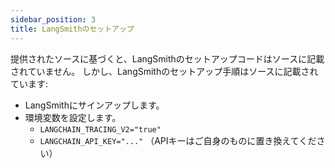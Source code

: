 ```yaml
---
sidebar_position: 3
title: LangSmithのセットアップ
---
```


提供されたソースに基づくと、LangSmithのセットアップコードはソースに記載されていません。 しかし、LangSmithのセットアップ手順はソースに記載されています:

- LangSmithにサインアップします。
- 環境変数を設定します。
  - `LANGCHAIN_TRACING_V2="true"`
  - `LANGCHAIN_API_KEY="..."` （APIキーはご自身のものに置き換えてください） 
